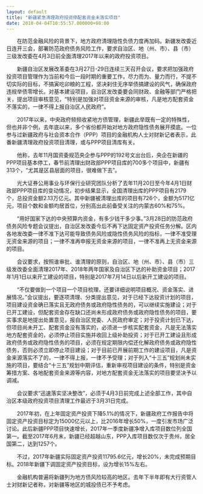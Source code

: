 ```yaml
---
layout: default
title: "新疆紧急清理政府投资停配套资金未落实项目"
date: 2018-04-04T10:55:57.000000+08:00
---
```


　　在防范金融风险的背景下，地方政府清理隐性负债力度再加码。新疆发改委近日连开三会，部署防范政府债务风险工作，要求自治区、地（州、市）、县（市）三级发改委在4月3日前全面清理2017年以来的政府投资项目。

　　新疆自治区发展改革委在3月27日-29日连续三天召开会议，要求把加强政府投资项目管理作为当前和今后一段时期的重要工作，尽力而为、量力而行，不提不切实际的目标，不搞寅吃卯粮的工程，坚决刹住无序举债搞建设的风气，确保政府违规举债零增长。对基本建设项目，自治区发改委要会同财政、金融等部门严格把关，提出项目审核意见，“特别是加强对项目资金来源的审核，凡是地方配套资金不落实的，一律不得上报自治区人民政府”。

　　2017年以来，中央政府频频收紧地方债管理，新疆此举既有一定的特殊性，但也并非个例，去年底以来，多个省份都开始对地方政府隐性债务展开摸底。一位参与过新疆政府与社会资本合作（PPP）项目的金融机构人士对财新记者表示，此番新疆清理政府投资项目清理，或与PPP项目清库有关。

　　他称，去年11月国资委规范央企参与PPP的192号文出台后，央企在新疆的PPP项目基本停工，春节前清理出财政部PPP项目库的700多个项目中，新疆有313个，“尤其是区县层面的项目，很难做下去”。

　　光大证券公用事业与环保行业研究团队分析了去年11月20日至今年4月1日财政部PPP项目库的变动情况，初步结果显示，全国清理出库的PPP项目有2179个，总投资金额2.13万亿元。其中新疆被清理出库的项目有726个，金额为5171亿元，项目个数和金额均居首位，分别高出此前备受关注的内蒙古60%和75%。

　　“用好国家下达的中央预算内资金，有多少钱干多少事。”3月28日的防范政府债务风险专题会议提出，自治区发改委今后不再下达固定资产投资任务分解。区内各地发改委一律不准下达可能导致债务风险或隐性债务风险的指标，一律不准受理无资金来源的项目；一律不准再申报无资金来源的项目，一律不准再上无资金来源的项目。

　　会议要求，按照谁审批、谁清理的原则，自治区、地（州、市）、县（市）三级发改委全面清理2017年、2018年两年国家及自治区下达的补助资金项目；2017年1月1日以来开工建设的项目，特别是2017年7月14日以后新开工建设的项目。

　　“不仅要做到一个项目一个项目梳理，还要详细说明项目概况、资金落实、进展情况。”会议提出，要逐项清理、分类提出意见，对于已经下达投资计划的项目，项目建设资金确已落实且无政府债务或政府隐性债务的，可以继续实施建设；对于已开工建设，但配套资金存在缺口还尚未形成政府债务或政府隐性债务的项目，要实事求是地提出处置意见，报自治区党委、人民政府审定；对于投资计划已下达，但项目尚未开工、配套资金没有落实的，必须进一步核实配套资金，凡是无法落实地方配套资金的，必须停止项目实施并收回上级补助投资；对于已开工建设且形成政府债务或政府隐性债务的项目，必须在规定期限内偿还化解政府债务或政府隐性债务，否则必须立即停止项目建设；对于目前已开展前期工作的建设项目，凡是资金来源落实不了的，一律不得上报，一律不予受理；对于列入“十三五”规划尚未实施的项目，要结合“十三五”规划中期评估，重新审视项目建设的条件，特别是资金筹措方案、各地配套资金来源等内容，对地方配套资金无法落实的项目要坚决予以调减。

　　会议要求“迅速落实坚决整改”，必须于4月3日前完成上述全部工作，其中自治区本级政府投资项目清理工作最迟于3月31日完成。

　　2017年初，在上年固定资产投资下降5.1%的情况下，新疆政府工作报告中将固定资产投资目标定为15000亿元以上，比2016年增长50%，一度引发市场广泛讨论。此后新疆PPP项目快速增长，2017年一季度新疆净增入库项目数位列全国第一。截至2017年6月末，新疆已经超越山东，PPP入库项目数仅次于贵州，居全国第二，达到1257个。

　　不过，2017年新疆实际固定资产投资11795.6亿元，增长20%，未完成预期目标。2018年新疆下调固定资产投资目标，设为增长15%左右。

　　金融机构普遍将新疆列为地方债风险较高的地区。去年下半年即有大行资管人士对财新记者称，对新疆等地区的城投债已不予考虑。

